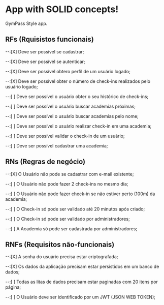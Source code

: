 # App with SOLID concepts!

GymPass Style app.

## RFs (Rquisistos funcionais)

--:[X] Deve ser possível se cadastrar;

--:[X] Deve ser possível se autenticar;

--:[X] Deve ser possível obtero perfil de um usuário logado;

--:[X] Deve ser possível obter o número de check-ins realizados pelo usuário logado;

--:[ ] Deve ser possível o usuário obter o seu histórico de check-ins;

--:[ ] Deve ser possível o usuário buscar academias próximas;

--:[ ] Deve ser possível o usuário buscar academias pelo nome;

--:[ ] Deve ser possível o usuário realizar check-in em uma academia;

--:[ ] Deve ser possível validar o check-in de um usuário;

--:[ ] Deve ser possível cadastrar uma academia;

## RNs (Regras de negócio)

--:[X] O Usuário não pode se cadastrar com e-mail existente;

--:[ ] O Usuário não pode fazer 2 check-ins no mesmo dia;

--:[ ] O Usuário não pode fazer check-in se não estiver perto (100m) da academia;

--:[ ] O Check-in só pode ser validado até 20 minutos após criado;

--:[ ] O Check-in só pode ser validado por administradores;

--:[ ] A Academia só pode ser cadastrada por administradores;

## RNFs (Requisitos não-funcionais)

--:[X] A senha do usuário precisa estar criptografada;

--:[X] Os dados da aplicação precisam estar persistidos em um banco de dados;

--:[ ] Todas as litas de dados precisam estar paginadas com 20 itens por página;

--:[ ] O Usuário deve ser identificado por um JWT (JSON WEB TOKEN);
